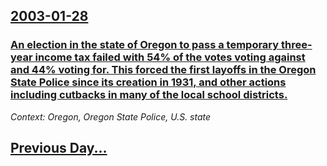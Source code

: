 ## [2003-01-28](/news/2003/01/28/index.md)

### [ An election in the state of Oregon to pass a temporary three-year income tax failed with 54% of the votes voting against and 44% voting for. This forced the first layoffs in the Oregon State Police since its creation in 1931, and other actions including cutbacks in many of the local school districts.](/news/2003/01/28/an-election-in-the-state-of-oregon-to-pass-a-temporary-three-year-income-tax-failed-with-54-of-the-votes-voting-against-and-44-voting-for.md)
_Context: Oregon, Oregon State Police, U.S. state_

## [Previous Day...](/news/2003/01/27/index.md)


